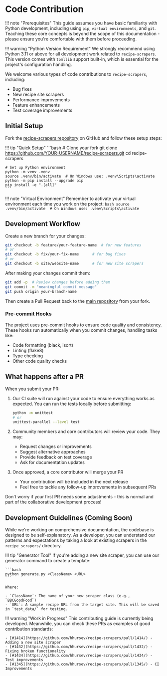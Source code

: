 # Code Contribution

!!! note "Prerequisites"
    This guide assumes you have basic familiarity with Python development, including using `pip`,
    `virtual environments`, and `git`. Teaching these core concepts is beyond the scope of this
    documentation - please ensure you're comfortable with them before proceeding.

!!! warning "Python Version Requirement"
    We strongly recommend using Python 3.11 or above for all development work related to `recipe-scrapers`.
    This version comes with `tomllib` support built-in, which is essential for the project's configuration handling.

We welcome various types of code contributions to `recipe-scrapers`, including:

- Bug fixes
- New recipe site scrapers
- Performance improvements
- Feature enhancements
- Test coverage improvements

## Initial Setup

Fork the [recipe-scrapers repository](https://github.com/hhursev/recipe-scrapers) on GitHub and follow these setup steps:

!!! tip "Quick Setup"
    ```bash
    # Clone your fork
    git clone https://github.com/YOUR-USERNAME/recipe-scrapers.git
    cd recipe-scrapers

    # Set up Python environment
    python -m venv .venv
    source .venv/bin/activate  # On Windows use: .venv\Scripts\activate
    python -m pip install --upgrade pip
    pip install -e ".[all]"
    ```

!!! note "Virtual Environment"
    Remember to activate your virtual environment each time you work on the project:
    ```bash
    source .venv/bin/activate  # On Windows use: .venv\Scripts\activate
    ```

## Development Workflow

Create a new branch for your changes:
```bash
git checkout -b feature/your-feature-name  # for new features
# or
git checkout -b fix/your-fix-name      # for bug fixes
# or
git checkout -b site/website-name      # for new site scrapers
```

After making your changes commit them:

```bash
git add -p  # Review changes before adding them
git commit -m "meaningful commit message"
git push origin your-branch-name
```

Then create a Pull Request back to the [main repository](https://github.com/hhursev/recipe-scrapers) from your fork.

### Pre-commit Hooks

The project uses pre-commit hooks to ensure code quality and consistency. These hooks run
automatically when you commit changes, handling tasks like:

- Code formatting (black, isort)
- Linting (flake8)
- Type checking
- Other code quality checks


## What happens after a PR

When you submit your PR:

1. Our CI suite will run against your code to ensure everything works as expected. You can run the tests locally before submitting:
    ```bash
    python -m unittest
    # or
    unittest-parallel --level test
    ```

2. Community members and core contributors will review your code. They may:
    - Request changes or improvements
    - Suggest alternative approaches
    - Provide feedback on test coverage
    - Ask for documentation updates

3. Once approved, a core contributor will merge your PR
    - Your contribution will be included in the next release
    - Feel free to tackle any follow-up improvements in subsequent PRs

Don't worry if your first PR needs some adjustments - this is normal and part of the collaborative development process!


## Development Guidelines (Coming Soon)

While we're working on comprehensive documentation, the codebase is designed to
be self-explanatory. As a developer, you can understand our patterns and expectations
by taking a look at existing scrapers in the `recipe_scrapers/` directory.

!!! tip "Generator Tool"
    If you're adding a new site scraper, you can use our generator command to create a template:

    ```bash
    python generate.py <ClassName> <URL>
    ```

    Where:

    - `ClassName`: The name of your new scraper class (e.g., `BBCGoodFood`)
    - `URL`: A sample recipe URL from the target site. This will be saved in `test_data/` for testing.

!!! warning "Work in Progress"
    This contributing guide is currently being developed. Meanwhile, you can check these PRs as examples of good contribution standards:

    - [#1414](https://github.com/hhursev/recipe-scrapers/pull/1414/) - Adding a new site scraper
    - [#1432](https://github.com/hhursev/recipe-scrapers/pull/1432/) - Fixing broken functionality
    - [#1434](https://github.com/hhursev/recipe-scrapers/pull/1434/) - Test improvements
    - [#1345](https://github.com/hhursev/recipe-scrapers/pull/1345/) - CI Improvements

